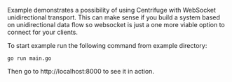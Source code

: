Example demonstrates a possibility of using Centrifuge with WebSocket unidirectional transport. This can make sense if you build a system based on unidirectional data flow so websocket is just a one more viable option to connect for your clients.

To start example run the following command from example directory:

```
go run main.go
```

Then go to http://localhost:8000 to see it in action.
